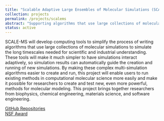 ```yaml
---
title: "Scalable Adaptive Large Ensembles of Molecular Simulations (SCALE-MS)"
collection: projects
permalink: /projects/scalems
abstract: "Supporting algorithms that use large collections of molecular simulations to simulate the long timescales needed for scientific and industrial discovery."
status: active
---
```


SCALE-MS will develop computing tools to simplify the process of writing algorithms that use large collections of molecular simulations to simulate the long timescales needed for scientific and industrial understanding. These tools will make it much simpler to have simulations interact adaptively, so simulation results can automatically guide the creation and running of new simulations. By making these complex multi-simulation algorithms easier to create and run, this project will enable users to run existing methods in computational molecular science more easily and make it possible for researchers to create and test new, even more powerful, methods for molecular modeling. This project brings together researchers from biophysics, chemical engineering, materials science, and software engineering.

<a href="https://github.com/radical-collaboration/SCALE-MS"><i class="fa fa-github"></i>GitHub Repositories</a><br>
<a href="https://www.nsf.gov/awardsearch/showAward?AWD_ID=1835449"><i class="fa fa-nsf"></i>NSF Award</a>